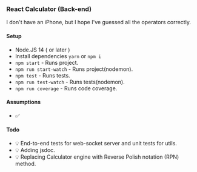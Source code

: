 
### React Calculator (Back-end)
I don't have an iPhone, but I hope I've guessed all the operators correctly.

#### Setup
- Node.JS 14 ( or later )
- Install dependencies `yarn` or `npm i`
- `npm start` - Runs project.
- `npm run start-watch` - Runs project(nodemon).
- `npm test` - Runs tests.
- `npm run test-watch` - Runs tests(nodemon).
- `npm run coverage` - Runs code coverage.




#### Assumptions
- ✅ 


#### Todo
- 💡 End-to-end tests for web-socket server and unit tests for utils.
- 💡 Adding jsdoc.
- 💡 Replacing Calculator engine with Reverse Polish notation (RPN) method.




